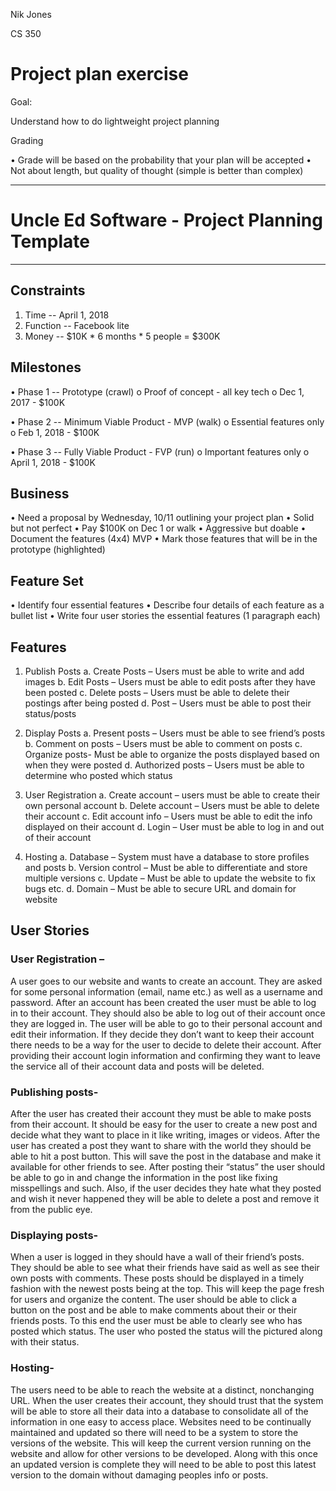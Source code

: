 Nik Jones

CS 350

# Project plan exercise
Goal:

Understand how to do lightweight project planning

Grading

•	Grade will be based on the probability that your plan will be accepted
•	Not about length, but quality of thought (simple is better than complex)

________________________________________

# Uncle Ed Software - Project Planning Template

________________________________________

## Constraints

1.	Time -- April 1, 2018
2.	Function -- Facebook lite
3.	Money -- $10K * 6 months * 5 people = $300K


## Milestones

•	Phase 1 -- Prototype (crawl)
o	Proof of concept - all key tech
o	Dec 1, 2017 - $100K

•	Phase 2 -- Minimum Viable Product - MVP (walk)
o	Essential features only
o	Feb 1, 2018 - $100K

•	Phase 3 -- Fully Viable Product - FVP (run)
o	Important features only
o	April 1, 2018 - $100K

## Business

•	Need a proposal by Wednesday, 10/11 outlining your project plan
•	Solid but not perfect
•	Pay $100K on Dec 1 or walk
•	Aggressive but doable
•	Document the features (4x4) MVP
•	Mark those features that will be in the prototype (highlighted)

## Feature Set

•	Identify four essential features
•	Describe four details of each feature as a bullet list
•	Write four user stories the essential features (1 paragraph each)

## Features

1.	Publish Posts
a.	Create Posts – Users must be able to write and add images
b.	Edit Posts – Users must be able to edit posts after they have been posted
c.	Delete posts – Users must be able to delete their postings after being posted
d.	Post – Users must be able to post their status/posts

2.	Display Posts
a.	Present posts – Users must be able to see friend’s posts
b.	Comment on posts – Users must be able to comment on posts
c.	Organize posts- Must be able to organize the posts displayed based on when they were posted
d.	Authorized posts – Users must be able to determine who posted which status

3.	User Registration
a.	Create account – users must be able to create their own personal account
b.	Delete account – Users must be able to delete their account
c.	Edit account info – Users must be able to edit the info displayed on their account
d.	Login – User must be able to log in and out of their account

4.	Hosting
a.	Database – System must have a database to store profiles and posts
b.	Version control – Must be able to differentiate and store multiple versions 
c.	Update – Must be able to update the website to fix bugs etc.
d.	Domain – Must be able to secure URL and domain for website

## User Stories

### User Registration –
A user goes to our website and wants to create an account. They are asked for some personal information (email, name etc.) as well as a username and password. After an account has been created the user must be able to log in to their account. They should also be able to log out of their account once they are logged in. The user will be able to go to their personal account and edit their information. If they decide they don’t want to keep their account there needs to be a way for the user to decide to delete their account. After providing their account login information and confirming they want to leave the service all of their account data and posts will be deleted. 

### Publishing posts-
After the user has created their account they must be able to make posts from their account. It should be easy for the user to create a new post and decide what they want to place in it like writing, images or videos. After the user has created a post they want to share with the world they should be able to hit a post button. This will save the post in the database and make it available for other friends to see. After posting their “status” the user should be able to go in and change the information in the post like fixing misspellings and such. Also, if the user decides they hate what they posted and wish it never happened they will be able to delete a post and remove it from the public eye.

### Displaying posts-
When a user is logged in they should have a wall of their friend’s posts. They should be able to see what their friends have said as well as see their own posts with comments. These posts should be displayed in a timely fashion with the newest posts being at the top. This will keep the page fresh for users and organize the content.  The user should be able to click a button on the post and be able to make comments about their or their friends posts. To this end the user must be able to clearly see who has posted which status. The user who posted the status will the pictured along with their status. 

### Hosting-
The users need to be able to reach the website at a distinct, nonchanging URL. When the user creates their account, they should trust that the system will be able to store all their data into a database to consolidate all of the information in one easy to access place. Websites need to be continually maintained and updated so there will need to be a system to store the versions of the website. This will keep the current version running on the website and allow for other versions to be developed. Along with this once an updated version is complete they will need to be able to post this latest version to the domain without damaging peoples info or posts.  


